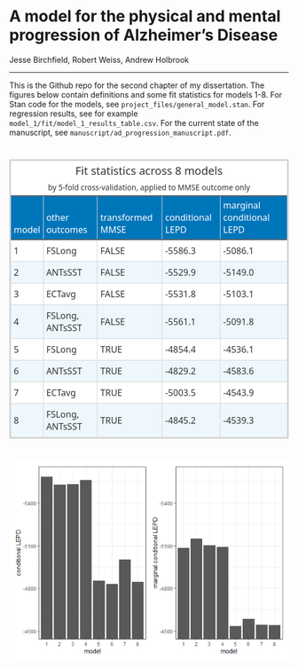 A model for the physical and mental progression of Alzheimer’s Disease
================
Jesse Birchfield, Robert Weiss, Andrew Holbrook

------------------------------------------------------------------------

This is the Github repo for the second chapter of my dissertation. The
figures below contain definitions and some fit statistics for models
1-8. For Stan code for the models, see
`project_files/general_model.stan`. For regression results, see for
example `model_1/fit/model_1_results_table.csv`. For the current state
of the manuscript, see `manuscript/ad_progression_manuscript.pdf`.

<div id="duijkxvsdc" style="padding-left:0px;padding-right:0px;padding-top:10px;padding-bottom:10px;overflow-x:auto;overflow-y:auto;width:auto;height:auto;">
  &#10;  <table class="gt_table" data-quarto-disable-processing="false" data-quarto-bootstrap="false" style="-webkit-font-smoothing: antialiased; -moz-osx-font-smoothing: grayscale; font-family: system-ui, 'Segoe UI', Roboto, Helvetica, Arial, sans-serif, 'Apple Color Emoji', 'Segoe UI Emoji', 'Segoe UI Symbol', 'Noto Color Emoji'; display: table; border-collapse: collapse; line-height: normal; margin-left: auto; margin-right: auto; color: #333333; font-size: 16px; font-weight: normal; font-style: solid; background-color: #FFFFFF; width: auto; border-top-style: solid; border-top-width: 3px; border-top-color: #D3D3D3; border-right-style: solid; border-right-width: 3px; border-right-color: #D3D3D3; border-bottom-style: solid; border-bottom-width: 3px; border-bottom-color: #D3D3D3; border-left-style: solid; border-left-width: 3px; border-left-color: #D3D3D3;" bgcolor="#FFFFFF">
  <thead style="border-style: none;">
    <tr class="gt_heading" style="border-style: none; background-color: #FFFFFF; text-align: center; border-bottom-color: #FFFFFF; border-left-style: solid; border-left-width: 1px; border-left-color: #D3D3D3; border-right-style: solid; border-right-width: 1px; border-right-color: #D3D3D3;" bgcolor="#FFFFFF" align="center">
      <td colspan="5" class="gt_heading gt_title gt_font_normal" style="border-style: none; color: #333333; font-size: 125%; padding-top: 4px; padding-bottom: 4px; padding-left: 5px; padding-right: 5px; border-bottom-width: 0; background-color: #FFFFFF; text-align: center; border-bottom-color: #FFFFFF; border-left-style: solid; border-left-width: 1px; border-left-color: #D3D3D3; border-right-style: solid; border-right-width: 1px; border-right-color: #D3D3D3; font-weight: normal;" bgcolor="#FFFFFF" align="center">Fit statistics across 8 models</td>
    </tr>
    <tr class="gt_heading" style="border-style: none; background-color: #FFFFFF; text-align: center; border-bottom-color: #FFFFFF; border-left-style: solid; border-left-width: 1px; border-left-color: #D3D3D3; border-right-style: solid; border-right-width: 1px; border-right-color: #D3D3D3;" bgcolor="#FFFFFF" align="center">
      <td colspan="5" class="gt_heading gt_subtitle gt_font_normal gt_bottom_border" style="border-style: none; color: #333333; font-size: 85%; padding-top: 3px; padding-bottom: 5px; padding-left: 5px; padding-right: 5px; border-top-color: #FFFFFF; border-top-width: 0; background-color: #FFFFFF; text-align: center; border-left-style: solid; border-left-width: 1px; border-left-color: #D3D3D3; border-right-style: solid; border-right-width: 1px; border-right-color: #D3D3D3; border-bottom-style: solid; border-bottom-width: 2px; border-bottom-color: #5F5F5F; font-weight: normal;" bgcolor="#FFFFFF" align="center">by 5-fold cross-validation, applied to MMSE outcome only</td>
    </tr>
    <tr class="gt_col_headings" style="border-style: none; border-top-style: solid; border-top-width: 2px; border-top-color: #5F5F5F; border-bottom-style: solid; border-bottom-width: 2px; border-bottom-color: #5F5F5F; border-left-style: solid; border-left-width: 1px; border-left-color: #D3D3D3; border-right-style: solid; border-right-width: 1px; border-right-color: #D3D3D3;">
      <th class="gt_col_heading gt_columns_bottom_border gt_left" rowspan="1" colspan="1" scope="col" id="model" style="border-style: none; color: #FFFFFF; background-color: #0076BA; font-size: 100%; font-weight: normal; text-transform: inherit; border-left-style: solid; border-left-width: 1px; border-left-color: #D3D3D3; border-right-style: solid; border-right-width: 1px; border-right-color: #D3D3D3; vertical-align: bottom; padding-top: 5px; padding-bottom: 6px; padding-left: 5px; padding-right: 5px; overflow-x: hidden; text-align: left;" bgcolor="#0076BA" valign="bottom" align="left">model</th>
      <th class="gt_col_heading gt_columns_bottom_border gt_left" rowspan="1" colspan="1" scope="col" id="other outcomes" style="border-style: none; color: #FFFFFF; background-color: #0076BA; font-size: 100%; font-weight: normal; text-transform: inherit; border-left-style: solid; border-left-width: 1px; border-left-color: #D3D3D3; border-right-style: solid; border-right-width: 1px; border-right-color: #D3D3D3; vertical-align: bottom; padding-top: 5px; padding-bottom: 6px; padding-left: 5px; padding-right: 5px; overflow-x: hidden; text-align: left;" bgcolor="#0076BA" valign="bottom" align="left">other outcomes</th>
      <th class="gt_col_heading gt_columns_bottom_border gt_left" rowspan="1" colspan="1" scope="col" id="transformed MMSE" style="border-style: none; color: #FFFFFF; background-color: #0076BA; font-size: 100%; font-weight: normal; text-transform: inherit; border-left-style: solid; border-left-width: 1px; border-left-color: #D3D3D3; border-right-style: solid; border-right-width: 1px; border-right-color: #D3D3D3; vertical-align: bottom; padding-top: 5px; padding-bottom: 6px; padding-left: 5px; padding-right: 5px; overflow-x: hidden; text-align: left;" bgcolor="#0076BA" valign="bottom" align="left">transformed MMSE</th>
      <th class="gt_col_heading gt_columns_bottom_border gt_left" rowspan="1" colspan="1" scope="col" id="conditional LEPD" style="border-style: none; color: #FFFFFF; background-color: #0076BA; font-size: 100%; font-weight: normal; text-transform: inherit; border-left-style: solid; border-left-width: 1px; border-left-color: #D3D3D3; border-right-style: solid; border-right-width: 1px; border-right-color: #D3D3D3; vertical-align: bottom; padding-top: 5px; padding-bottom: 6px; padding-left: 5px; padding-right: 5px; overflow-x: hidden; text-align: left;" bgcolor="#0076BA" valign="bottom" align="left">conditional LEPD</th>
      <th class="gt_col_heading gt_columns_bottom_border gt_left" rowspan="1" colspan="1" scope="col" id="marginal conditional LEPD" style="border-style: none; color: #FFFFFF; background-color: #0076BA; font-size: 100%; font-weight: normal; text-transform: inherit; border-left-style: solid; border-left-width: 1px; border-left-color: #D3D3D3; border-right-style: solid; border-right-width: 1px; border-right-color: #D3D3D3; vertical-align: bottom; padding-top: 5px; padding-bottom: 6px; padding-left: 5px; padding-right: 5px; overflow-x: hidden; text-align: left;" bgcolor="#0076BA" valign="bottom" align="left">marginal conditional LEPD</th>
    </tr>
  </thead>
  <tbody class="gt_table_body" style="border-style: none; border-top-style: solid; border-top-width: 2px; border-top-color: #5F5F5F; border-bottom-style: solid; border-bottom-width: 2px; border-bottom-color: #5F5F5F;">
    <tr style="border-style: none;"><td headers="model" class="gt_row gt_left" style="border-style: none; padding-top: 8px; padding-bottom: 8px; padding-left: 5px; padding-right: 5px; margin: 10px; border-top-style: solid; border-top-width: 1px; border-top-color: #D5D5D5; border-left-style: solid; border-left-width: 1px; border-left-color: #D5D5D5; border-right-style: solid; border-right-width: 1px; border-right-color: #D5D5D5; vertical-align: middle; overflow-x: hidden; text-align: left;" valign="middle" align="left">1</td>
<td headers="other outcomes" class="gt_row gt_left" style="border-style: none; padding-top: 8px; padding-bottom: 8px; padding-left: 5px; padding-right: 5px; margin: 10px; border-top-style: solid; border-top-width: 1px; border-top-color: #D5D5D5; border-left-style: solid; border-left-width: 1px; border-left-color: #D5D5D5; border-right-style: solid; border-right-width: 1px; border-right-color: #D5D5D5; vertical-align: middle; overflow-x: hidden; text-align: left;" valign="middle" align="left">FSLong</td>
<td headers="transformed MMSE" class="gt_row gt_left" style="border-style: none; padding-top: 8px; padding-bottom: 8px; padding-left: 5px; padding-right: 5px; margin: 10px; border-top-style: solid; border-top-width: 1px; border-top-color: #D5D5D5; border-left-style: solid; border-left-width: 1px; border-left-color: #D5D5D5; border-right-style: solid; border-right-width: 1px; border-right-color: #D5D5D5; vertical-align: middle; overflow-x: hidden; text-align: left;" valign="middle" align="left">FALSE</td>
<td headers="conditional LEPD" class="gt_row gt_left" style="border-style: none; padding-top: 8px; padding-bottom: 8px; padding-left: 5px; padding-right: 5px; margin: 10px; border-top-style: solid; border-top-width: 1px; border-top-color: #D5D5D5; border-left-style: solid; border-left-width: 1px; border-left-color: #D5D5D5; border-right-style: solid; border-right-width: 1px; border-right-color: #D5D5D5; vertical-align: middle; overflow-x: hidden; text-align: left;" valign="middle" align="left">-5586.3</td>
<td headers="marginal conditional LEPD" class="gt_row gt_left" style="border-style: none; padding-top: 8px; padding-bottom: 8px; padding-left: 5px; padding-right: 5px; margin: 10px; border-top-style: solid; border-top-width: 1px; border-top-color: #D5D5D5; border-left-style: solid; border-left-width: 1px; border-left-color: #D5D5D5; border-right-style: solid; border-right-width: 1px; border-right-color: #D5D5D5; vertical-align: middle; overflow-x: hidden; text-align: left;" valign="middle" align="left">-5086.1</td></tr>
    <tr style="border-style: none;"><td headers="model" class="gt_row gt_left gt_striped" style="border-style: none; padding-top: 8px; padding-bottom: 8px; padding-left: 5px; padding-right: 5px; margin: 10px; border-top-style: solid; border-top-width: 1px; border-top-color: #D5D5D5; border-left-style: solid; border-left-width: 1px; border-left-color: #D5D5D5; border-right-style: solid; border-right-width: 1px; border-right-color: #D5D5D5; vertical-align: middle; overflow-x: hidden; background-color: #EDF7FC; text-align: left;" valign="middle" bgcolor="#EDF7FC" align="left">2</td>
<td headers="other outcomes" class="gt_row gt_left gt_striped" style="border-style: none; padding-top: 8px; padding-bottom: 8px; padding-left: 5px; padding-right: 5px; margin: 10px; border-top-style: solid; border-top-width: 1px; border-top-color: #D5D5D5; border-left-style: solid; border-left-width: 1px; border-left-color: #D5D5D5; border-right-style: solid; border-right-width: 1px; border-right-color: #D5D5D5; vertical-align: middle; overflow-x: hidden; background-color: #EDF7FC; text-align: left;" valign="middle" bgcolor="#EDF7FC" align="left">ANTsSST</td>
<td headers="transformed MMSE" class="gt_row gt_left gt_striped" style="border-style: none; padding-top: 8px; padding-bottom: 8px; padding-left: 5px; padding-right: 5px; margin: 10px; border-top-style: solid; border-top-width: 1px; border-top-color: #D5D5D5; border-left-style: solid; border-left-width: 1px; border-left-color: #D5D5D5; border-right-style: solid; border-right-width: 1px; border-right-color: #D5D5D5; vertical-align: middle; overflow-x: hidden; background-color: #EDF7FC; text-align: left;" valign="middle" bgcolor="#EDF7FC" align="left">FALSE</td>
<td headers="conditional LEPD" class="gt_row gt_left gt_striped" style="border-style: none; padding-top: 8px; padding-bottom: 8px; padding-left: 5px; padding-right: 5px; margin: 10px; border-top-style: solid; border-top-width: 1px; border-top-color: #D5D5D5; border-left-style: solid; border-left-width: 1px; border-left-color: #D5D5D5; border-right-style: solid; border-right-width: 1px; border-right-color: #D5D5D5; vertical-align: middle; overflow-x: hidden; background-color: #EDF7FC; text-align: left;" valign="middle" bgcolor="#EDF7FC" align="left">-5529.9</td>
<td headers="marginal conditional LEPD" class="gt_row gt_left gt_striped" style="border-style: none; padding-top: 8px; padding-bottom: 8px; padding-left: 5px; padding-right: 5px; margin: 10px; border-top-style: solid; border-top-width: 1px; border-top-color: #D5D5D5; border-left-style: solid; border-left-width: 1px; border-left-color: #D5D5D5; border-right-style: solid; border-right-width: 1px; border-right-color: #D5D5D5; vertical-align: middle; overflow-x: hidden; background-color: #EDF7FC; text-align: left;" valign="middle" bgcolor="#EDF7FC" align="left">-5149.0</td></tr>
    <tr style="border-style: none;"><td headers="model" class="gt_row gt_left" style="border-style: none; padding-top: 8px; padding-bottom: 8px; padding-left: 5px; padding-right: 5px; margin: 10px; border-top-style: solid; border-top-width: 1px; border-top-color: #D5D5D5; border-left-style: solid; border-left-width: 1px; border-left-color: #D5D5D5; border-right-style: solid; border-right-width: 1px; border-right-color: #D5D5D5; vertical-align: middle; overflow-x: hidden; text-align: left;" valign="middle" align="left">3</td>
<td headers="other outcomes" class="gt_row gt_left" style="border-style: none; padding-top: 8px; padding-bottom: 8px; padding-left: 5px; padding-right: 5px; margin: 10px; border-top-style: solid; border-top-width: 1px; border-top-color: #D5D5D5; border-left-style: solid; border-left-width: 1px; border-left-color: #D5D5D5; border-right-style: solid; border-right-width: 1px; border-right-color: #D5D5D5; vertical-align: middle; overflow-x: hidden; text-align: left;" valign="middle" align="left">ECTavg</td>
<td headers="transformed MMSE" class="gt_row gt_left" style="border-style: none; padding-top: 8px; padding-bottom: 8px; padding-left: 5px; padding-right: 5px; margin: 10px; border-top-style: solid; border-top-width: 1px; border-top-color: #D5D5D5; border-left-style: solid; border-left-width: 1px; border-left-color: #D5D5D5; border-right-style: solid; border-right-width: 1px; border-right-color: #D5D5D5; vertical-align: middle; overflow-x: hidden; text-align: left;" valign="middle" align="left">FALSE</td>
<td headers="conditional LEPD" class="gt_row gt_left" style="border-style: none; padding-top: 8px; padding-bottom: 8px; padding-left: 5px; padding-right: 5px; margin: 10px; border-top-style: solid; border-top-width: 1px; border-top-color: #D5D5D5; border-left-style: solid; border-left-width: 1px; border-left-color: #D5D5D5; border-right-style: solid; border-right-width: 1px; border-right-color: #D5D5D5; vertical-align: middle; overflow-x: hidden; text-align: left;" valign="middle" align="left">-5531.8</td>
<td headers="marginal conditional LEPD" class="gt_row gt_left" style="border-style: none; padding-top: 8px; padding-bottom: 8px; padding-left: 5px; padding-right: 5px; margin: 10px; border-top-style: solid; border-top-width: 1px; border-top-color: #D5D5D5; border-left-style: solid; border-left-width: 1px; border-left-color: #D5D5D5; border-right-style: solid; border-right-width: 1px; border-right-color: #D5D5D5; vertical-align: middle; overflow-x: hidden; text-align: left;" valign="middle" align="left">-5103.1</td></tr>
    <tr style="border-style: none;"><td headers="model" class="gt_row gt_left gt_striped" style="border-style: none; padding-top: 8px; padding-bottom: 8px; padding-left: 5px; padding-right: 5px; margin: 10px; border-top-style: solid; border-top-width: 1px; border-top-color: #D5D5D5; border-left-style: solid; border-left-width: 1px; border-left-color: #D5D5D5; border-right-style: solid; border-right-width: 1px; border-right-color: #D5D5D5; vertical-align: middle; overflow-x: hidden; background-color: #EDF7FC; text-align: left;" valign="middle" bgcolor="#EDF7FC" align="left">4</td>
<td headers="other outcomes" class="gt_row gt_left gt_striped" style="border-style: none; padding-top: 8px; padding-bottom: 8px; padding-left: 5px; padding-right: 5px; margin: 10px; border-top-style: solid; border-top-width: 1px; border-top-color: #D5D5D5; border-left-style: solid; border-left-width: 1px; border-left-color: #D5D5D5; border-right-style: solid; border-right-width: 1px; border-right-color: #D5D5D5; vertical-align: middle; overflow-x: hidden; background-color: #EDF7FC; text-align: left;" valign="middle" bgcolor="#EDF7FC" align="left">FSLong, ANTsSST</td>
<td headers="transformed MMSE" class="gt_row gt_left gt_striped" style="border-style: none; padding-top: 8px; padding-bottom: 8px; padding-left: 5px; padding-right: 5px; margin: 10px; border-top-style: solid; border-top-width: 1px; border-top-color: #D5D5D5; border-left-style: solid; border-left-width: 1px; border-left-color: #D5D5D5; border-right-style: solid; border-right-width: 1px; border-right-color: #D5D5D5; vertical-align: middle; overflow-x: hidden; background-color: #EDF7FC; text-align: left;" valign="middle" bgcolor="#EDF7FC" align="left">FALSE</td>
<td headers="conditional LEPD" class="gt_row gt_left gt_striped" style="border-style: none; padding-top: 8px; padding-bottom: 8px; padding-left: 5px; padding-right: 5px; margin: 10px; border-top-style: solid; border-top-width: 1px; border-top-color: #D5D5D5; border-left-style: solid; border-left-width: 1px; border-left-color: #D5D5D5; border-right-style: solid; border-right-width: 1px; border-right-color: #D5D5D5; vertical-align: middle; overflow-x: hidden; background-color: #EDF7FC; text-align: left;" valign="middle" bgcolor="#EDF7FC" align="left">-5561.1</td>
<td headers="marginal conditional LEPD" class="gt_row gt_left gt_striped" style="border-style: none; padding-top: 8px; padding-bottom: 8px; padding-left: 5px; padding-right: 5px; margin: 10px; border-top-style: solid; border-top-width: 1px; border-top-color: #D5D5D5; border-left-style: solid; border-left-width: 1px; border-left-color: #D5D5D5; border-right-style: solid; border-right-width: 1px; border-right-color: #D5D5D5; vertical-align: middle; overflow-x: hidden; background-color: #EDF7FC; text-align: left;" valign="middle" bgcolor="#EDF7FC" align="left">-5091.8</td></tr>
    <tr style="border-style: none;"><td headers="model" class="gt_row gt_left" style="border-style: none; padding-top: 8px; padding-bottom: 8px; padding-left: 5px; padding-right: 5px; margin: 10px; border-top-style: solid; border-top-width: 1px; border-top-color: #D5D5D5; border-left-style: solid; border-left-width: 1px; border-left-color: #D5D5D5; border-right-style: solid; border-right-width: 1px; border-right-color: #D5D5D5; vertical-align: middle; overflow-x: hidden; text-align: left;" valign="middle" align="left">5</td>
<td headers="other outcomes" class="gt_row gt_left" style="border-style: none; padding-top: 8px; padding-bottom: 8px; padding-left: 5px; padding-right: 5px; margin: 10px; border-top-style: solid; border-top-width: 1px; border-top-color: #D5D5D5; border-left-style: solid; border-left-width: 1px; border-left-color: #D5D5D5; border-right-style: solid; border-right-width: 1px; border-right-color: #D5D5D5; vertical-align: middle; overflow-x: hidden; text-align: left;" valign="middle" align="left">FSLong</td>
<td headers="transformed MMSE" class="gt_row gt_left" style="border-style: none; padding-top: 8px; padding-bottom: 8px; padding-left: 5px; padding-right: 5px; margin: 10px; border-top-style: solid; border-top-width: 1px; border-top-color: #D5D5D5; border-left-style: solid; border-left-width: 1px; border-left-color: #D5D5D5; border-right-style: solid; border-right-width: 1px; border-right-color: #D5D5D5; vertical-align: middle; overflow-x: hidden; text-align: left;" valign="middle" align="left">TRUE</td>
<td headers="conditional LEPD" class="gt_row gt_left" style="border-style: none; padding-top: 8px; padding-bottom: 8px; padding-left: 5px; padding-right: 5px; margin: 10px; border-top-style: solid; border-top-width: 1px; border-top-color: #D5D5D5; border-left-style: solid; border-left-width: 1px; border-left-color: #D5D5D5; border-right-style: solid; border-right-width: 1px; border-right-color: #D5D5D5; vertical-align: middle; overflow-x: hidden; text-align: left;" valign="middle" align="left">-4854.4</td>
<td headers="marginal conditional LEPD" class="gt_row gt_left" style="border-style: none; padding-top: 8px; padding-bottom: 8px; padding-left: 5px; padding-right: 5px; margin: 10px; border-top-style: solid; border-top-width: 1px; border-top-color: #D5D5D5; border-left-style: solid; border-left-width: 1px; border-left-color: #D5D5D5; border-right-style: solid; border-right-width: 1px; border-right-color: #D5D5D5; vertical-align: middle; overflow-x: hidden; text-align: left;" valign="middle" align="left">-4536.1</td></tr>
    <tr style="border-style: none;"><td headers="model" class="gt_row gt_left gt_striped" style="border-style: none; padding-top: 8px; padding-bottom: 8px; padding-left: 5px; padding-right: 5px; margin: 10px; border-top-style: solid; border-top-width: 1px; border-top-color: #D5D5D5; border-left-style: solid; border-left-width: 1px; border-left-color: #D5D5D5; border-right-style: solid; border-right-width: 1px; border-right-color: #D5D5D5; vertical-align: middle; overflow-x: hidden; background-color: #EDF7FC; text-align: left;" valign="middle" bgcolor="#EDF7FC" align="left">6</td>
<td headers="other outcomes" class="gt_row gt_left gt_striped" style="border-style: none; padding-top: 8px; padding-bottom: 8px; padding-left: 5px; padding-right: 5px; margin: 10px; border-top-style: solid; border-top-width: 1px; border-top-color: #D5D5D5; border-left-style: solid; border-left-width: 1px; border-left-color: #D5D5D5; border-right-style: solid; border-right-width: 1px; border-right-color: #D5D5D5; vertical-align: middle; overflow-x: hidden; background-color: #EDF7FC; text-align: left;" valign="middle" bgcolor="#EDF7FC" align="left">ANTsSST</td>
<td headers="transformed MMSE" class="gt_row gt_left gt_striped" style="border-style: none; padding-top: 8px; padding-bottom: 8px; padding-left: 5px; padding-right: 5px; margin: 10px; border-top-style: solid; border-top-width: 1px; border-top-color: #D5D5D5; border-left-style: solid; border-left-width: 1px; border-left-color: #D5D5D5; border-right-style: solid; border-right-width: 1px; border-right-color: #D5D5D5; vertical-align: middle; overflow-x: hidden; background-color: #EDF7FC; text-align: left;" valign="middle" bgcolor="#EDF7FC" align="left">TRUE</td>
<td headers="conditional LEPD" class="gt_row gt_left gt_striped" style="border-style: none; padding-top: 8px; padding-bottom: 8px; padding-left: 5px; padding-right: 5px; margin: 10px; border-top-style: solid; border-top-width: 1px; border-top-color: #D5D5D5; border-left-style: solid; border-left-width: 1px; border-left-color: #D5D5D5; border-right-style: solid; border-right-width: 1px; border-right-color: #D5D5D5; vertical-align: middle; overflow-x: hidden; background-color: #EDF7FC; text-align: left;" valign="middle" bgcolor="#EDF7FC" align="left">-4829.2</td>
<td headers="marginal conditional LEPD" class="gt_row gt_left gt_striped" style="border-style: none; padding-top: 8px; padding-bottom: 8px; padding-left: 5px; padding-right: 5px; margin: 10px; border-top-style: solid; border-top-width: 1px; border-top-color: #D5D5D5; border-left-style: solid; border-left-width: 1px; border-left-color: #D5D5D5; border-right-style: solid; border-right-width: 1px; border-right-color: #D5D5D5; vertical-align: middle; overflow-x: hidden; background-color: #EDF7FC; text-align: left;" valign="middle" bgcolor="#EDF7FC" align="left">-4583.6</td></tr>
    <tr style="border-style: none;"><td headers="model" class="gt_row gt_left" style="border-style: none; padding-top: 8px; padding-bottom: 8px; padding-left: 5px; padding-right: 5px; margin: 10px; border-top-style: solid; border-top-width: 1px; border-top-color: #D5D5D5; border-left-style: solid; border-left-width: 1px; border-left-color: #D5D5D5; border-right-style: solid; border-right-width: 1px; border-right-color: #D5D5D5; vertical-align: middle; overflow-x: hidden; text-align: left;" valign="middle" align="left">7</td>
<td headers="other outcomes" class="gt_row gt_left" style="border-style: none; padding-top: 8px; padding-bottom: 8px; padding-left: 5px; padding-right: 5px; margin: 10px; border-top-style: solid; border-top-width: 1px; border-top-color: #D5D5D5; border-left-style: solid; border-left-width: 1px; border-left-color: #D5D5D5; border-right-style: solid; border-right-width: 1px; border-right-color: #D5D5D5; vertical-align: middle; overflow-x: hidden; text-align: left;" valign="middle" align="left">ECTavg</td>
<td headers="transformed MMSE" class="gt_row gt_left" style="border-style: none; padding-top: 8px; padding-bottom: 8px; padding-left: 5px; padding-right: 5px; margin: 10px; border-top-style: solid; border-top-width: 1px; border-top-color: #D5D5D5; border-left-style: solid; border-left-width: 1px; border-left-color: #D5D5D5; border-right-style: solid; border-right-width: 1px; border-right-color: #D5D5D5; vertical-align: middle; overflow-x: hidden; text-align: left;" valign="middle" align="left">TRUE</td>
<td headers="conditional LEPD" class="gt_row gt_left" style="border-style: none; padding-top: 8px; padding-bottom: 8px; padding-left: 5px; padding-right: 5px; margin: 10px; border-top-style: solid; border-top-width: 1px; border-top-color: #D5D5D5; border-left-style: solid; border-left-width: 1px; border-left-color: #D5D5D5; border-right-style: solid; border-right-width: 1px; border-right-color: #D5D5D5; vertical-align: middle; overflow-x: hidden; text-align: left;" valign="middle" align="left">-5003.5</td>
<td headers="marginal conditional LEPD" class="gt_row gt_left" style="border-style: none; padding-top: 8px; padding-bottom: 8px; padding-left: 5px; padding-right: 5px; margin: 10px; border-top-style: solid; border-top-width: 1px; border-top-color: #D5D5D5; border-left-style: solid; border-left-width: 1px; border-left-color: #D5D5D5; border-right-style: solid; border-right-width: 1px; border-right-color: #D5D5D5; vertical-align: middle; overflow-x: hidden; text-align: left;" valign="middle" align="left">-4543.9</td></tr>
    <tr style="border-style: none;"><td headers="model" class="gt_row gt_left gt_striped" style="border-style: none; padding-top: 8px; padding-bottom: 8px; padding-left: 5px; padding-right: 5px; margin: 10px; border-top-style: solid; border-top-width: 1px; border-top-color: #D5D5D5; border-left-style: solid; border-left-width: 1px; border-left-color: #D5D5D5; border-right-style: solid; border-right-width: 1px; border-right-color: #D5D5D5; vertical-align: middle; overflow-x: hidden; background-color: #EDF7FC; text-align: left;" valign="middle" bgcolor="#EDF7FC" align="left">8</td>
<td headers="other outcomes" class="gt_row gt_left gt_striped" style="border-style: none; padding-top: 8px; padding-bottom: 8px; padding-left: 5px; padding-right: 5px; margin: 10px; border-top-style: solid; border-top-width: 1px; border-top-color: #D5D5D5; border-left-style: solid; border-left-width: 1px; border-left-color: #D5D5D5; border-right-style: solid; border-right-width: 1px; border-right-color: #D5D5D5; vertical-align: middle; overflow-x: hidden; background-color: #EDF7FC; text-align: left;" valign="middle" bgcolor="#EDF7FC" align="left">FSLong, ANTsSST</td>
<td headers="transformed MMSE" class="gt_row gt_left gt_striped" style="border-style: none; padding-top: 8px; padding-bottom: 8px; padding-left: 5px; padding-right: 5px; margin: 10px; border-top-style: solid; border-top-width: 1px; border-top-color: #D5D5D5; border-left-style: solid; border-left-width: 1px; border-left-color: #D5D5D5; border-right-style: solid; border-right-width: 1px; border-right-color: #D5D5D5; vertical-align: middle; overflow-x: hidden; background-color: #EDF7FC; text-align: left;" valign="middle" bgcolor="#EDF7FC" align="left">TRUE</td>
<td headers="conditional LEPD" class="gt_row gt_left gt_striped" style="border-style: none; padding-top: 8px; padding-bottom: 8px; padding-left: 5px; padding-right: 5px; margin: 10px; border-top-style: solid; border-top-width: 1px; border-top-color: #D5D5D5; border-left-style: solid; border-left-width: 1px; border-left-color: #D5D5D5; border-right-style: solid; border-right-width: 1px; border-right-color: #D5D5D5; vertical-align: middle; overflow-x: hidden; background-color: #EDF7FC; text-align: left;" valign="middle" bgcolor="#EDF7FC" align="left">-4845.2</td>
<td headers="marginal conditional LEPD" class="gt_row gt_left gt_striped" style="border-style: none; padding-top: 8px; padding-bottom: 8px; padding-left: 5px; padding-right: 5px; margin: 10px; border-top-style: solid; border-top-width: 1px; border-top-color: #D5D5D5; border-left-style: solid; border-left-width: 1px; border-left-color: #D5D5D5; border-right-style: solid; border-right-width: 1px; border-right-color: #D5D5D5; vertical-align: middle; overflow-x: hidden; background-color: #EDF7FC; text-align: left;" valign="middle" bgcolor="#EDF7FC" align="left">-4539.3</td></tr>
  </tbody>
  &#10;  
</table>
</div>

![](README_files/figure-gfm/unnamed-chunk-3-1.png)<!-- -->
